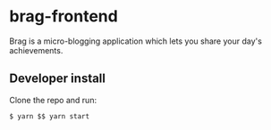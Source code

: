 # brag-frontend

Brag is a micro-blogging application which lets you share your day's achievements.


## Developer install

Clone the repo and run:

```
$ yarn $$ yarn start
```
